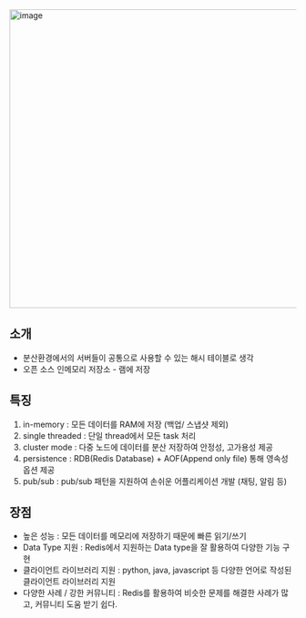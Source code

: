 
<img width="525" alt="image" src="https://github.com/HyangKeunChoi/TIL-Today-I-Learned-/assets/49984996/b8a549c7-f6c4-4a4d-9309-b66dbc541062">

## 소개

+ 분산환경에서의 서버들이 공통으로 사용할 수 있는 해시 테이블로 생각
+ 오픈 소스 인메모리 저장소 - 램에 저장

## 특징
1. in-memory : 모든 데이터를 RAM에 저장 (백업/ 스냅샷 제외)
2. single threaded : 단일 thread에서 모든 task 처리
3. cluster mode : 다중 노드에 데이터를 분산 저장하여 안정성, 고가용성 제공
4. persistence : RDB(Redis Database) + AOF(Append only file) 통해 영속성 옵션 제공
5. pub/sub : pub/sub 패턴을 지원하여 손쉬운 어플리케이션 개발 (채팅, 알림 등)

## 장점
+ 높은 성능 : 모든 데이터를 메모리에 저장하기 때문에 빠른 읽기/쓰기
+ Data Type 지원 : Redis에서 지원하는 Data type을 잘 활용하여 다양한 기능 구현
+ 클라이언트 라이브러리 지원 : python, java, javascript 등 다양한 언어로 작성된 클라이언트 라이브러리 지원
+ 다양한 사례 / 강한 커뮤니티 : Redis를 활용하여 비슷한 문제를 해결한 사례가 많고, 커뮤니티 도움 받기 쉽다.
